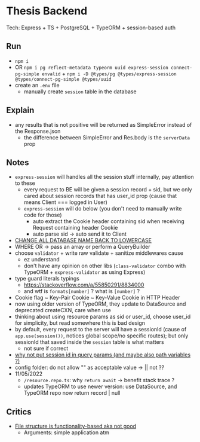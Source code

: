 # Thesis Backend

Tech: Express + TS + PostgreSQL + TypeORM + session-based auth

## Run

- `npm i`
- OR `npm i pg reflect-metadata typeorm uuid express-session connect-pg-simple envalid` + `npm i -D @types/pg @types/express-session @types/connect-pg-simple @types/uuid`
- create an `.env` file
  - manually create `session` table in the database

## Explain

- any results that is not positive will be returned as SimpleError instead of the Response.json
  - the difference between SimpleError and Res.body is the `serverData` prop

## Notes

- `express-session` will handles all the session stuff internally, pay attention to these
  - every request to BE will be given a session record + sid, but we only cared about session records that has user_id prop (cause that means Client === logged in User)
  - `express-session` will do below (you don't need to manually write code for those)
    - auto extract the Cookie header containing sid when receiving Request containing header Cookie
    - auto parse sid -> auto send it to Client
- [CHANGE ALL DATABASE NAME BACK TO LOWERCASE](https://stackoverflow.com/a/55297938/8834000)
- WHERE OR -> pass an array or perform a QueryBuilder
- choose `validator` + write raw validate + sanitize middlewares cause
  - ez understand
  - don't have any opinion on other libs (`class-validator` combo with TypeORM + `express-validator` as using Express)
- type guard literals typings
  - <https://stackoverflow.com/a/55850291/8834000>
  - and wtf is `formats[number]` ? what is `[number]` ?
- Cookie flag ~ Key-Pair Cookie ~ Key-Value Cookie in HTTP Header
- now using older version of TypeORM, they update to DataSource and deprecated createCXN, care when use
- thinking about using resource params as sid or user_id, choose user_id for simplicity, but read somewhere this is bad design
- by default, every request to the server will have a sessionId (cause of `app.use(session())`, notices global scope/no specific routes); but only sessionId that saved inside the `session` table is what matters
  - not sure if correct
- [why not put session id in query params (and maybe also path variables ?)](https://stackoverflow.com/a/35090676/8834000)
- config folder: do not allow "" as acceptable value -> || not ??
- 11/05/2022
  - `/resource.repo.ts`: why `return await` -> benefit stack trace ?
  - updates TypeORM to use newer version: use DataSource, and TypeORM repo now return record | null

## Critics

- [File structure is functionality-based aka not good](https://github.com/goldbergyoni/nodebestpractices/blob/master/sections/projectstructre/breakintcomponents.md)
  - Arguments: simple application atm
